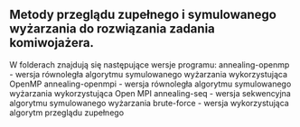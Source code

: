 ## Metody przeglądu zupełnego i symulowanego wyżarzania do rozwiązania zadania komiwojażera.

W folderach znajdują się następujące wersje programu:
annealing-openmp - wersja równoległa algorytmu symulowanego wyżarzania wykorzystująca OpenMP
annealing-openmpi - wersja równoległa algorytmu symulowanego wyżarzania wykorzystująca Open MPI
annealing-seq -  wersja sekwencyjna algorytmu symulowanego wyżarzania
brute-force - wersja wykorzystująca algorytm przeglądu zupełnego  